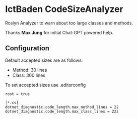 # IctBaden CodeSizeAnalyzer
Roslyn Analyzer to warn about too large classes and methods.

Thanks **Max Jung** for initial Chat-GPT powered help.

## Configuration
Default accepted sizes are as follows:
* Method: 30 lines
* Class: 300 lines

To set accepted sizes use .editorconfig

```
root = true

[*.cs]
dotnet_diagnostic.code_length.max_method_lines = 22
dotnet_diagnostic.code_length.max_class_lines = 222
```

